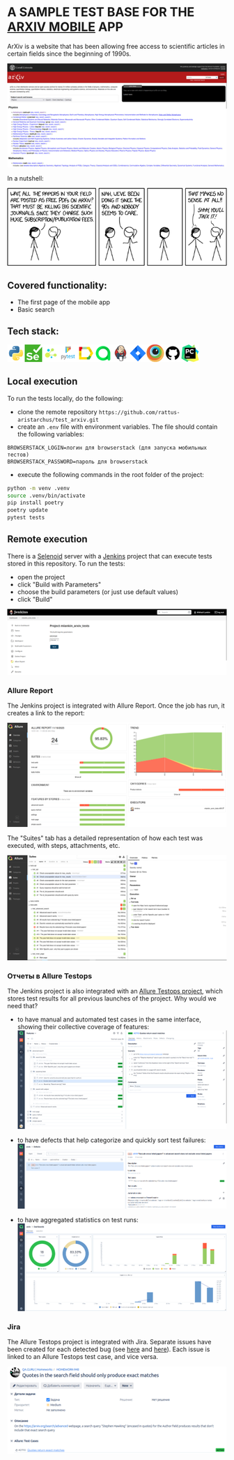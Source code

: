 # A SAMPLE TEST BASE FOR THE [ARXIV MOBILE](https://f-droid.org/ru/packages/com.commonsware.android.arXiv/) APP

ArXiv is a website that has been allowing free access to scientific articles in certain fields since the beginning of 1990s. 

![Arxiv main page](/resources/images/arxiv.png)

In a nutshell:

![XKCD on the subject](/resources/images/arxiv_xkcd.png)

## Covered functionality:

- The first page of the mobile app
- Basic search

## Tech stack:
<img src="resources/icons/python.svg" height="40" width="40" /><img src="resources/icons/selenium.png" height="40" width="40" /><img src="resources/icons/selene.png" height="40" width="40" /><img src="resources/icons/pytest.svg" height="40" width="40" /><img src="resources/icons/allure_Report.svg" height="40" width="40" /><img src="resources/icons/allure_EE.svg" height="40" width="40" /><img src="resources/icons/jenkins.svg" height="40" width="40" /><img src="resources/icons/jira.svg" height="40" width="40" /><img src="resources/icons/browserstack.png" height="40" width="40" /><img src="resources/icons/github.png" height="40" width="40" /><img src="resources/icons/pycharm.png" height="40" width="40" />

## Local execution

To run the tests locally, do the following:

- clone the remote repository `https://github.com/rattus-aristarchus/test_arxiv.git`
- create an `.env` file with environment variables. The file should contain the following variables:
```
BROWSERSTACK_LOGIN=логин для browserstack (для запуска мобильных тестов)
BROWSERSTACK_PASSWORD=пароль для browserstack
```
- execute the following commands in the root folder of the project:
```sh
python -m venv .venv
source .venv/bin/activate
pip install poetry
poetry update
pytest tests
```


##  Remote execution

There is a [Selenoid](https://selenoid.autotests.cloud/#/) server with a [Jenkins](https://jenkins.autotests.cloud/job/007-niknal-arxiv-mobile/) project that can execute tests stored in this repository. To run the tests:
- open the project
- click "Build with Parameters"
- choose the build parameters (or just use default values)
- click "Build"

![Run in Jenkins](resources/images/jenkins_run.png)

### Allure Report

The Jenkins project is integrated with Allure Report. Once the job has run, it creates a link to the report:

![Allure Report](resources/images/allure_report.png)

The "Suites" tab has a detailed representation of how each test was executed, with steps, attachments, etc.

![Allure Report](resources/images/allure_report_tree.png)


### Отчеты в Allure Testops

The Jenkins project is also integrated with an [Allure Testops project](https://allure.autotests.cloud/project/3848/dashboards), which stores test results for all previous launches of the project. Why would we need that? 

- to have manual and automated test cases in the same interface, showing their collective coverage of features:
![Manual and automated test cases in Allure Testops](resources/images/allure_testops_manual_and_automated.png)

- to have defects that help categorize and quickly sort test failures:
![Allure Testops dashboard](resources/images/allure_testops_defects.png)

- to have aggregated statistics on test runs:
![Allure Testops dashboard](resources/images/allure_testops_dashboard.png)

### Jira

The Allure Testops project is integrated with Jira. Separate issues have been created for each detected bug (see [here](https://jira.autotests.cloud/browse/HOMEWORK-948) and [here](https://jira.autotests.cloud/browse/HOMEWORK-963)). Each issue is linked to an Allure Testops test case, and vice versa.

![Jira](resources/images/jira.png)
